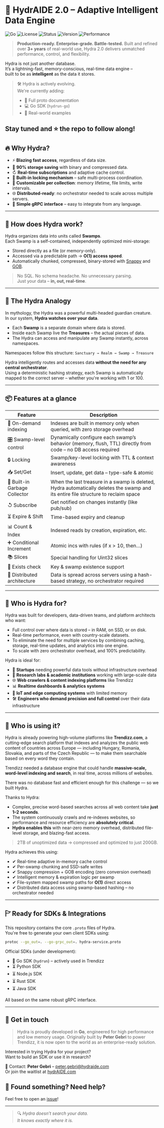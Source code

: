 # 🧠 HydrAIDE 2.0 – Adaptive Intelligent Data Engine

![Go](https://img.shields.io/badge/built%20with-Go-00ADD8?style=for-the-badge&logo=go)
![License](https://img.shields.io/badge/license-Apache%202.0-blue.svg?style=for-the-badge)
![Status](https://img.shields.io/badge/status-Production%20Ready-brightgreen?style=for-the-badge)
![Version](https://img.shields.io/badge/version-2.0-informational?style=for-the-badge)
![Performance](https://img.shields.io/badge/speed-O(1)%20Access-ff69b4?style=for-the-badge)

> **Production-ready. Enterprise-grade. Battle-tested.**
> Built and refined over **3+ years** of real-world use, Hydra 2.0 delivers unmatched performance, control, and flexibility.

Hydra is not just another database.  
It’s a lightning-fast, memory-conscious, real-time data engine –  
built to be as **intelligent** as the data it stores.

> 🛠️ Hydra is actively evolving.  
> We're currently adding:
> - 🧪 Full proto documentation
> - 💻 Go SDK (`hydrun-go`)
> - 🧵 Real-world examples

Stay tuned and ⭐ the repo to follow along!
---

## 🔥 Why Hydra?

- ⚡ **Blazing fast access**, regardless of data size.
- 📎 **90% storage saving** with binary and compressed data.
- ↻ **Real-time subscriptions** and adaptive cache control.
- 🔐 **Built-in locking mechanism** – safe multi-process coordination.
- 🧠 **Customizable per collection**: memory lifetime, file limits, write intervals.
- 🌐 **Distributed-ready**: no orchestrator needed to scale across multiple servers.
- 🚀 **Simple gRPC interface** – easy to integrate from any language.

---

## 🧬 How does Hydra work?

Hydra organizes data into units called **Swamps**.  
Each Swamp is a self-contained, independently optimized mini-storage:

- Stored directly as a file (or memory-only).
- Accessed via a predictable path → **O(1) access speed**.
- Automatically chunked, compressed, binary-stored with [Snappy](https://github.com/google/snappy) and [GOB](https://golang.org/pkg/encoding/gob/).

> No SQL. No schema headache. No unnecessary parsing.  
> Just your data – **in, out, real-time**.

---

## 🐉 The Hydra Analogy

In mythology, the Hydra was a powerful multi-headed guardian creature.  
In our system, **Hydra watches over your data**.

- Each **Swamp** is a separate domain where data is stored.
- Inside each Swamp live the **Treasures** – the actual pieces of data.
- The Hydra can access and manipulate any Swamp instantly, across namespaces.

Namespaces follow this structure:
`Sanctuary → Realm → Swamp → Treasure`

Hydra intelligently routes and accesses data **without the need for any central orchestrator**.  
Using a deterministic hashing strategy, each Swamp is automatically mapped to the correct server – whether you're working with 1 or 100.

---

## 📦 Features at a glance

| Feature | Description |
|--------|-------------|
| 🧠 On-demand indexing | Indexes are built in memory only when queried, with zero storage overhead |
| 🎛️ Swamp-level control | Dynamically configure each swamp’s behavior (memory, flush, TTL) directly from code – no DB access required |
| 🔒 Locking | Swamp/key-level locking with TTL & context awareness |
| 📥 Set/Get | Insert, update, get data – type-safe & atomic |
| 🧹 Built-in Garbage Collector | When the last treasure in a swamp is deleted, Hydra automatically deletes the swamp and its entire file structure to reclaim space |
| ↺ Subscribe | Get notified on changes instantly (like pub/sub) |
| ⏳ Expire & Shift | Time-based expiry and cleanup |
| 📊 Count & Index | Indexed reads by creation, expiration, etc. |
| ➕ Conditional Increment | Atomic incs with rules (if x > 10, then…) |
| 📚 Slices | Special handling for Uint32 slices |
| 🚦 Exists check | Key & swamp existence support |
| 🧭 Distributed architecture | Data is spread across servers using a hash-based strategy, no orchestrator required |
---

## 🎯 Who is Hydra for?

Hydra was built for developers, data-driven teams, and platform architects who want:

- Full control over where data is stored – in RAM, on SSD, or on disk.
- Real-time performance, even with country-scale datasets.
- To eliminate the need for multiple services by combining caching, storage, real-time updates, and analytics into one engine.
- To scale with zero orchestrator overhead, and 100% predictability.

Hydra is ideal for:
- 🚀 **Startups** needing powerful data tools without infrastructure overhead
- 🧪 **Research labs & academic institutions** working with large-scale data
- 🌐 **Web crawlers & content indexing platforms** like Trendizz
- 📊 **Realtime dashboards & analytics systems**
- 📱 **IoT and edge computing systems** with limited memory
- 🛠️ **Engineers who demand precision and full control** over their data infrastructure

---

## 🧪 Who is using it?

Hydra is already powering high-volume platforms like **Trendizz.com**,
a cutting-edge search platform that indexes and analyzes the public web content of countries across Europe — including Hungary, Romania, Slovakia, and parts of the Czech Republic — to make them searchable based on every word they contain.

Trendizz needed a database engine that could handle **massive-scale, word-level indexing and search**, in real time, across millions of websites.

There was no database fast and efficient enough for this challenge — so we built Hydra.

Thanks to Hydra:
- Complex, precise word-based searches across all web content take **just 1–2 seconds**.
- The system continuously crawls and re-indexes websites, so performance and resource efficiency are **absolutely critical**.
- **Hydra enables this** with near-zero memory overhead, distributed file-level storage, and blazing-fast access.

> 2TB of unoptimized data → compressed and optimized to just 200GB.

Hydra achieves this using:
- ✔ Real-time adaptive in-memory cache control
- ✔ Per-swamp chunking and SSD-safe writes
- ✔ Snappy compression + GOB encoding (zero conversion overhead)
- ✔ Intelligent memory & expiration logic per swamp
- ✔ File-system mapped swamp paths for **O(1)** direct access
- ✔ Distributed data access using swamp-based hashing – no orchestrator needed

---

## 🏱 Ready for SDKs & Integrations

This repository contains the core `.proto` files of Hydra.  
You're free to generate your own client SDKs using:

```bash
protoc --go_out=. --go-grpc_out=. hydra-service.proto
```

Official SDKs (under development):
- 📅 Go SDK (`hydrun`) – actively used in Trendizz
- ⏳ Python SDK
- ⏳ Node.js SDK
- ⏳ Rust SDK
- ⏳ Java SDK

All based on the same robust gRPC interface.

---

## 💬 Get in touch

> Hydra is proudly developed in **Go**, engineered for high performance and low memory usage.
> Originally built by **Peter Gebri** to power Trendizz, it is now open to the world as an enterprise-ready solution.


Interested in trying Hydra for your project?  
Want to build an SDK or use it in research?

📩 Contact: **Peter Gebri** – [peter.gebri@hydraide.com](mailto:peter.gebri@hydraide.com)  
Or join the waitlist at [hydrAIDE.com](https://hydrAIDE.com)

## 🐞 Found something? Need help?

Feel free to open an [issue](https://github.com/hydraide/hydraide/issues)!

---

> 🔍 *Hydra doesn’t search your data.*  
> *It knows exactly where it is.*

